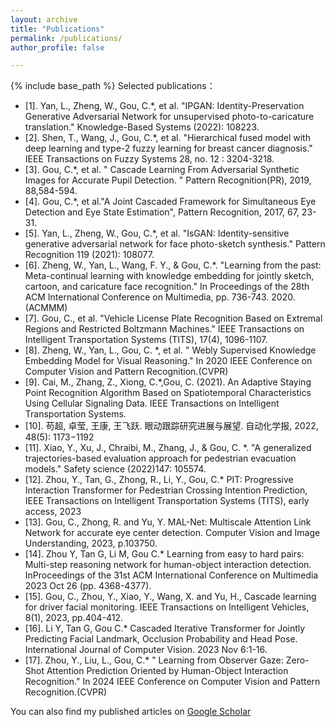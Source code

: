 ```yaml
---
layout: archive
title: "Publications"
permalink: /publications/
author_profile: false

---
```


{% include base_path %}
Selected publications：

* [1].	Yan, L., Zheng, W., Gou, C.*, et al. "IPGAN: Identity-Preservation Generative Adversarial Network for unsupervised photo-to-caricature translation." Knowledge-Based Systems (2022): 108223.  
* [2].	Shen, T., Wang, J., Gou, C.*, et al.  "Hierarchical fused model with deep learning and type-2 fuzzy learning for breast cancer diagnosis." IEEE Transactions on Fuzzy Systems 28, no. 12 : 3204-3218.  
* [3].	Gou, C.*, et al. " Cascade Learning From Adversarial Synthetic Images for Accurate Pupil Detection. " Pattern Recognition(PR), 2019, 88,584-594.  
* [4].	Gou, C.*, et al."A Joint Cascaded Framework for Simultaneous Eye Detection and Eye State Estimation",  Pattern Recognition, 2017, 67, 23-31.  
* [5].	Yan, L., Zheng, W., Gou, C.*, et al. "IsGAN: Identity-sensitive generative adversarial network for face photo-sketch synthesis." Pattern Recognition 119 (2021): 108077.  
* [6].	Zheng, W., Yan, L., Wang, F. Y., & Gou, C.*. "Learning from the past: Meta-continual learning with knowledge embedding for jointly sketch, cartoon, and caricature face recognition." In Proceedings of the 28th ACM International Conference on Multimedia, pp. 736-743. 2020.(ACMMM)
* [7].	Gou, C., et al. "Vehicle License Plate Recognition Based on Extremal Regions and Restricted Boltzmann Machines." IEEE Transactions on Intelligent Transportation Systems (TITS), 17(4), 1096-1107.  
* [8].	Zheng, W., Yan, L., Gou, C. *, et al. " Webly Supervised Knowledge Embedding Model for Visual Reasoning." In 2020 IEEE Conference on Computer Vision and Pattern Recognition.(CVPR)
* [9].  Cai, M., Zhang, Z., Xiong, C.*,Gou, C. (2021). An Adaptive Staying Point Recognition Algorithm Based on Spatiotemporal Characteristics Using Cellular Signaling Data. IEEE Transactions on Intelligent Transportation Systems. 
* [10]. 苟超, 卓莹, 王康, 王飞跃. 眼动跟踪研究进展与展望. 自动化学报, 2022, 48(5): 1173−1192 
* [11]. Xiao, Y., Xu, J., Chraibi, M., Zhang, J., & Gou, C. *. "A generalized trajectories-based evaluation approach for pedestrian evacuation models." Safety science  (2022)147: 105574. 
* [12].	Zhou, Y., Tan, G., Zhong, R., Li, Y., Gou, C.* PIT: Progressive Interaction Transformer for Pedestrian Crossing Intention Prediction, IEEE Transactions on Intelligent Transportation Systems (TITS), early access, 2023 
* [13].	Gou, C., Zhong, R. and Yu, Y. MAL-Net: Multiscale Attention Link Network for accurate eye center detection. Computer Vision and Image Understanding, 2023, p.103750.
* [14].	Zhou Y, Tan G, Li M, Gou C.* Learning from easy to hard pairs: Multi-step reasoning network for human-object interaction detection. InProceedings of the 31st ACM International Conference on Multimedia 2023 Oct 26 (pp. 4368-4377).
* [15].	Gou, C., Zhou, Y., Xiao, Y., Wang, X. and Yu, H., Cascade learning for driver facial monitoring. IEEE Transactions on Intelligent Vehicles, 8(1), 2023, pp.404-412. 
* [16].	Li Y, Tan G, Gou C.*  Cascaded Iterative Transformer for Jointly Predicting Facial Landmark, Occlusion Probability and Head Pose. International Journal of Computer Vision. 2023 Nov 6:1-16.
* [17]. Zhou, Y., Liu, L., Gou, C.* " Learning from Observer Gaze: Zero-Shot Attention Prediction Oriented by Human-Object Interaction Recognition." In 2024 IEEE Conference on Computer Vision and Pattern Recognition.(CVPR)

You can also find my published articles on [Google Scholar](https://scholar.google.com/citations?user=_0ad79AAAAAJ&hl=en)